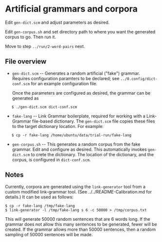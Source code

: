 
Artificial grammars and corpora
===============================

Edit `gen-dict.scm` and adjust parameters as desired.

Edit `gen-corpus.sh` and set directory path to where you want the
generated corpus to go. Then run it.

Move to step `../run/2-word-pairs` next.

File overview
-------------
* `gen-dict.scm` -- Generates a random artificial ("fake") grammar.
  Requires configuration paramters to be declared; see
  `../0.config/dict-conf.scm` for an example configuration file.

   Once the parameters are configured as desired, the grammar can
   be generated as
```
   $ ./gen-dict.scm dict-conf.scm
```

* `fake-lang` -- Link Grammar boilerplate, required for working with
   a Link-Grammar file-based dictionary. The `gen-dict.scm` file copies
   these files to the target dictionary location. For example:
```
   $ cp -r fake-lang /home/ubuntu/data/trial-run/fake-lang
```

* `gen-corpus.sh` -- This generates a random corpus from the fake
   grammar. Edit and configure as desired. This automatically invokes
   `gen-dict.scm` to crete the dictionary. The location of the
   dictionary, and the corpus, is configured in `dict-conf.scm`.

Notes
-----
Currently, corpora are generated using the `link-generator` tool from
a custom modified link-grammar tool. (See ../../README-Calibration.md
for details.) It can be used as follows:
```
$ cp -r fake-lang /tmp/fake-lang
$ link-generator -l /tmp/fake-lang s 6 -c 50000 > /tmp/corpus.txt
```
This will generate 50000 random sentences that are 6 words long.
If the grammar does not allow this many sentences to be generated,
fewer will be created. If the grammar allows more than 50000 sentences,
then a random sampling of 50000 sentences will be made.
